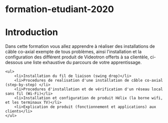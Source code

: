 # formation-etudiant-2020

# Introduction

   Dans cette formation vous allez apprendre à réaliser des installations de câble co-axial exempte de tous problèmes,
   ainsi l'installation et la configuration des différent produit de Videotron offerts à sa clientèle, ci-dessous une liste
   exhaustive du parcours de votre apprentissage.

	<ul>
		<li>Installation du fil de liaison (swing drop)</li>
		<li>Procedures de realisation d'une installation de câble co-axial (step-by-step) </li>
		<li>Procedures d'installation et de vérification d'un réseau local sans fil (Wi-Fi)</li>
		<li>Installation et configuration de produit Hélix (la borne wifi, et les terminaux TV)</li>
		<li>Explication de produit (fonctionnement et applications) aux clients</li>
	</ul>
